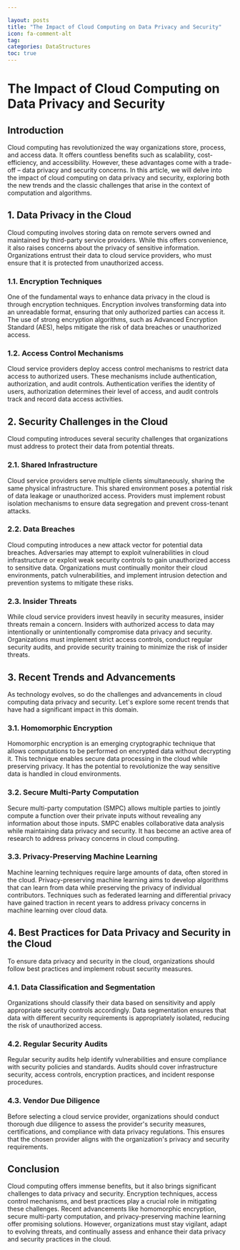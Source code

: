 ```yaml
---

layout: posts
title: "The Impact of Cloud Computing on Data Privacy and Security"
icon: fa-comment-alt
tag:      
categories: DataStructures
toc: true
---
```




# The Impact of Cloud Computing on Data Privacy and Security

## Introduction
Cloud computing has revolutionized the way organizations store, process, and access data. It offers countless benefits such as scalability, cost-efficiency, and accessibility. However, these advantages come with a trade-off – data privacy and security concerns. In this article, we will delve into the impact of cloud computing on data privacy and security, exploring both the new trends and the classic challenges that arise in the context of computation and algorithms.

## 1. Data Privacy in the Cloud
Cloud computing involves storing data on remote servers owned and maintained by third-party service providers. While this offers convenience, it also raises concerns about the privacy of sensitive information. Organizations entrust their data to cloud service providers, who must ensure that it is protected from unauthorized access.

### 1.1. Encryption Techniques
One of the fundamental ways to enhance data privacy in the cloud is through encryption techniques. Encryption involves transforming data into an unreadable format, ensuring that only authorized parties can access it. The use of strong encryption algorithms, such as Advanced Encryption Standard (AES), helps mitigate the risk of data breaches or unauthorized access.

### 1.2. Access Control Mechanisms
Cloud service providers deploy access control mechanisms to restrict data access to authorized users. These mechanisms include authentication, authorization, and audit controls. Authentication verifies the identity of users, authorization determines their level of access, and audit controls track and record data access activities.

## 2. Security Challenges in the Cloud
Cloud computing introduces several security challenges that organizations must address to protect their data from potential threats.

### 2.1. Shared Infrastructure
Cloud service providers serve multiple clients simultaneously, sharing the same physical infrastructure. This shared environment poses a potential risk of data leakage or unauthorized access. Providers must implement robust isolation mechanisms to ensure data segregation and prevent cross-tenant attacks.

### 2.2. Data Breaches
Cloud computing introduces a new attack vector for potential data breaches. Adversaries may attempt to exploit vulnerabilities in cloud infrastructure or exploit weak security controls to gain unauthorized access to sensitive data. Organizations must continually monitor their cloud environments, patch vulnerabilities, and implement intrusion detection and prevention systems to mitigate these risks.

### 2.3. Insider Threats
While cloud service providers invest heavily in security measures, insider threats remain a concern. Insiders with authorized access to data may intentionally or unintentionally compromise data privacy and security. Organizations must implement strict access controls, conduct regular security audits, and provide security training to minimize the risk of insider threats.

## 3. Recent Trends and Advancements
As technology evolves, so do the challenges and advancements in cloud computing data privacy and security. Let's explore some recent trends that have had a significant impact in this domain.

### 3.1. Homomorphic Encryption
Homomorphic encryption is an emerging cryptographic technique that allows computations to be performed on encrypted data without decrypting it. This technique enables secure data processing in the cloud while preserving privacy. It has the potential to revolutionize the way sensitive data is handled in cloud environments.

### 3.2. Secure Multi-Party Computation
Secure multi-party computation (SMPC) allows multiple parties to jointly compute a function over their private inputs without revealing any information about those inputs. SMPC enables collaborative data analysis while maintaining data privacy and security. It has become an active area of research to address privacy concerns in cloud computing.

### 3.3. Privacy-Preserving Machine Learning
Machine learning techniques require large amounts of data, often stored in the cloud. Privacy-preserving machine learning aims to develop algorithms that can learn from data while preserving the privacy of individual contributors. Techniques such as federated learning and differential privacy have gained traction in recent years to address privacy concerns in machine learning over cloud data.

## 4. Best Practices for Data Privacy and Security in the Cloud
To ensure data privacy and security in the cloud, organizations should follow best practices and implement robust security measures.

### 4.1. Data Classification and Segmentation
Organizations should classify their data based on sensitivity and apply appropriate security controls accordingly. Data segmentation ensures that data with different security requirements is appropriately isolated, reducing the risk of unauthorized access.

### 4.2. Regular Security Audits
Regular security audits help identify vulnerabilities and ensure compliance with security policies and standards. Audits should cover infrastructure security, access controls, encryption practices, and incident response procedures.

### 4.3. Vendor Due Diligence
Before selecting a cloud service provider, organizations should conduct thorough due diligence to assess the provider's security measures, certifications, and compliance with data privacy regulations. This ensures that the chosen provider aligns with the organization's privacy and security requirements.

## Conclusion
Cloud computing offers immense benefits, but it also brings significant challenges to data privacy and security. Encryption techniques, access control mechanisms, and best practices play a crucial role in mitigating these challenges. Recent advancements like homomorphic encryption, secure multi-party computation, and privacy-preserving machine learning offer promising solutions. However, organizations must stay vigilant, adapt to evolving threats, and continually assess and enhance their data privacy and security practices in the cloud.